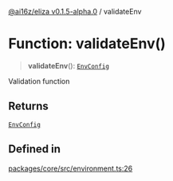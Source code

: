 [@ai16z/eliza v0.1.5-alpha.0](../index.md) / validateEnv

# Function: validateEnv()

> **validateEnv**(): [`EnvConfig`](../type-aliases/EnvConfig.md)

Validation function

## Returns

[`EnvConfig`](../type-aliases/EnvConfig.md)

## Defined in

[packages/core/src/environment.ts:26](https://github.com/xwxtwd/eliza/blob/main/packages/core/src/environment.ts#L26)
